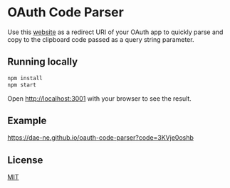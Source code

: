 # OAuth Code Parser

Use this [website](https://dae-ne.github.io/oauth-code-parser/) as a redirect URI of your OAuth app to quickly parse and copy to the clipboard code passed as a query string parameter.

## Running locally

```bash
npm install
npm start
```

Open [http://localhost:3001](http://localhost:3001) with your browser to see the result.

## Example

https://dae-ne.github.io/oauth-code-parser?code=3KVje0oshb

## License

[MIT](https://choosealicense.com/licenses/mit/)
